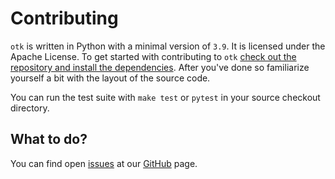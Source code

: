 # Contributing

`otk` is written in Python with a minimal version of `3.9`. It is licensed under the Apache License. To get started with contributing to `otk` [check out the repository and install the dependencies](./00-installation.md). After you've done so familiarize yourself a bit with the layout of the source code.

You can run the test suite with `make test` or `pytest` in your source checkout directory.

## What to do?

You can find open [issues](https://github.com/osbuild/otk/issues) at our [GitHub](https://github.com/osbuild/otk) page.
